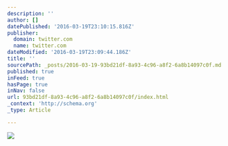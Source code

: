 ```yaml
---
description: ''
author: []
datePublished: '2016-03-19T23:10:15.816Z'
publisher:
  domain: twitter.com
  name: twitter.com
dateModified: '2016-03-19T23:09:44.186Z'
title: ''
sourcePath: _posts/2016-03-19-93bd21df-8a93-4c96-a8f2-6a8b14097c0f.md
published: true
inFeed: true
hasPage: true
inNav: false
url: 93bd21df-8a93-4c96-a8f2-6a8b14097c0f/index.html
_context: 'http://schema.org'
_type: Article

---
```

![](https://pbs.twimg.com/profile_images/235178126/2aeb_bigger.jpg)